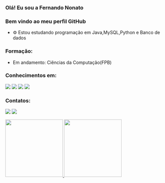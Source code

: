 ### Olá! Eu sou a Fernando Nonato

### Bem vindo ao meu perfil GitHub

- ⚙️ Estou estudando programação em Java,MySQL,Python e Banco de dados

### Formação:
- Em andamento: Ciências da Computação(FPB)
<div>
 
 ### Conhecimentos em:
  
  <img src="https://img.shields.io/badge/Python-3776AB?style=for-the-badge&logo=python&logoColor=white"/> 
  <img src="https://img.shields.io/badge/Java-ED8B00?style=for-the-badge&logo=java&logoColor=white"/>
  <img src="https://img.shields.io/badge/MySQL-005C84?style=for-the-badge&logo=mysql&logoColor=white"/>
  <img src="https://img.shields.io/badge/HTML5-E34F26?style=for-the-badge&logo=html5&logoColor=white"/>
 
 
 ### Contatos:
 
 <a href = "mailto:fernandononatocco@gmail.com"><img src="https://img.shields.io/badge/Gmail-D14836?style=for-the-badge&logo=gmail&logoColor=white" target="_blank"></a>
<a href="https://www.linkedin.com/in/fernando-nonato-014974236" target="_blank"><img src="https://img.shields.io/badge/-LinkedIn-%230077B5?style=for-the-badge&logo=linkedin&logoColor=white" target="_blank"></a>   

 <div>
 <a href="https://github.com/Cyberfn">
<img height="180em" src="https://github-readme-stats.vercel.app/api/top-langs/?username=Cyberfn&layout=compact&langs_count=7&theme=highcontrast"/>
<img height="180em" src="https://github-readme-stats.vercel.app/api?username=Cyberfn&show_icons=true&theme=highcontrast&include_all_commits=true&count_private=true"/>
</div>

